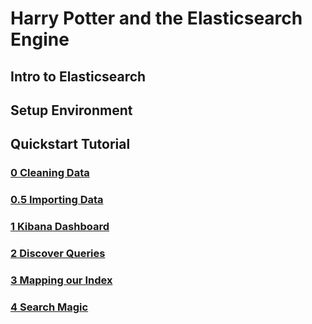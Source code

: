 # Harry Potter and the Elasticsearch Engine

## Intro to Elasticsearch

## Setup Environment

## Quickstart Tutorial

### [0 Cleaning Data](/0.%20Cleaning%20Data.ipynb)

### [0.5 Importing Data](/0.5.%20%20Importing%20Data.md)

### [1 Kibana Dashboard](/1.%20Kibana%20Dashboard.md)

### [2 Discover Queries](/2.%20Discover%20Queries.md)

### [3 Mapping our Index](/3.%20Index%20Mapping)

### [4 Search Magic](/4.%20Search%20Magic.md)
